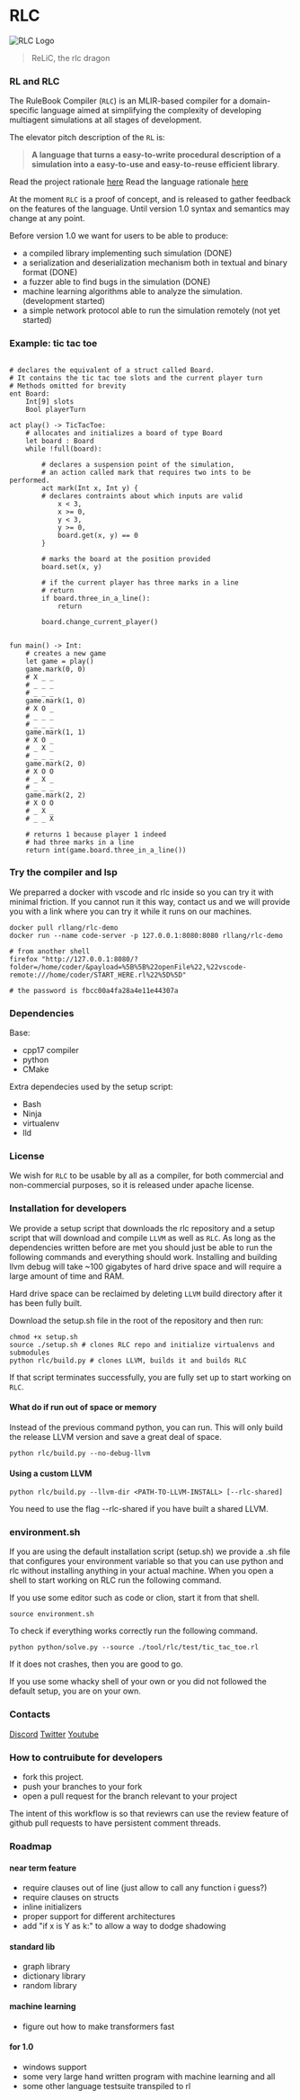 # RLC

![RLC Logo](./imgs/RLC_logo.png)
> ReLiC, the rlc dragon

### RL and RLC
The RuleBook Compiler (`RLC`) is an MLIR-based compiler for a domain-specific language aimed at simplifying the complexity of developing multiagent simulations at all stages of development.

The elevator pitch description of the `RL` is:
> **A language that turns a easy-to-write procedural description of a simulation into a easy-to-use and easy-to-reuse efficient library**.

Read the project rationale [here](./docs/where_we_are_going.md)
Read the language rationale [here](./docs/rationale.md)

At the moment `RLC` is a proof of concept, and is released to gather feedback on the features of the language. Until version 1.0 syntax and semantics may change at any point.

Before version 1.0 we want for users to be able to produce:
* a compiled library implementing such simulation (DONE)
* a serialization and deserialization mechanism both in textual and binary format (DONE)
* a fuzzer able to find bugs in the simulation (DONE)
* machine learning algorithms able to analyze the simulation. (development started)
* a simple network protocol able to run the simulation remotely (not yet started)

### Example: tic tac toe
```

# declares the equivalent of a struct called Board.
# It contains the tic tac toe slots and the current player turn
# Methods omitted for brevity
ent Board:
	Int[9] slots
	Bool playerTurn

act play() -> TicTacToe:
	# allocates and initializes a board of type Board
	let board : Board
	while !full(board):

		# declares a suspension point of the simulation,
		# an action called mark that requires two ints to be performed.
		act mark(Int x, Int y) {
		# declares contraints about which inputs are valid
			x < 3,
			x >= 0,
			y < 3,
			y >= 0,
			board.get(x, y) == 0
		}

		# marks the board at the position provided
		board.set(x, y)

		# if the current player has three marks in a line
		# return
		if board.three_in_a_line():
			return

		board.change_current_player()


fun main() -> Int:
	# creates a new game
	let game = play()
	game.mark(0, 0)
	# X _ _
	# _ _ _
	# _ _ _
	game.mark(1, 0)
	# X O _
	# _ _ _
	# _ _ _
	game.mark(1, 1)
	# X O _
	# _ X _
	# _ _ _
	game.mark(2, 0)
	# X O O
	# _ X _
	# _ _ _
	game.mark(2, 2)
	# X O O
	# _ X _
	# _ _ X

	# returns 1 because player 1 indeed
	# had three marks in a line
	return int(game.board.three_in_a_line())
```

### Try the compiler and lsp

We preparred a docker with vscode and rlc inside so you can try it with minimal friction. If you cannot run it this way, contact us and we will provide you with a link where you can try it while it runs on our machines.

```
docker pull rllang/rlc-demo
docker run --name code-server -p 127.0.0.1:8080:8080 rllang/rlc-demo

# from another shell
firefox "http://127.0.0.1:8080/?folder=/home/coder/&payload=%5B%5B%22openFile%22,%22vscode-remote:///home/coder/START_HERE.rl%22%5D%5D"

# the password is fbcc00a4fa28a4e11e44307a
```

### Dependencies
Base:
* cpp17 compiler
* python
* CMake

Extra dependecies used by the setup script:
* Bash
* Ninja
* virtualenv
* lld

### License

We wish for `RLC` to be usable by all as a compiler, for both commercial and non-commercial purposes, so it is released under apache license.


### Installation for developers

We provide a setup script that downloads the rlc repository and a setup script that will download and compile `LLVM` as well as `RLC`. As long as the dependencies written before are met you should just be able to run the following commands and everything should work. Installing and building llvm debug will take ~100 gigabytes of hard drive space and will require a large amount of time and RAM.

Hard drive space can be reclaimed by deleting `LLVM` build directory after it has been fully built.

Download the setup.sh file in the root of the repository and then run:
```
chmod +x setup.sh
source ./setup.sh # clones RLC repo and initialize virtualenvs and submodules
python rlc/build.py # clones LLVM, builds it and builds RLC
```

If that script terminates successfully, you are fully set up to start working on `RLC`.

#### What do if run out of space or memory
Instead of the previous command python, you can run. This will only build the release LLVM version and save a great deal of space.
```
python rlc/build.py --no-debug-llvm
```

#### Using a custom LLVM
```
python rlc/build.py --llvm-dir <PATH-TO-LLVM-INSTALL> [--rlc-shared]
```

You need to use the flag --rlc-shared if you have built a shared LLVM.

### environment.sh
If you are using the default installation script (setup.sh) we provide a .sh file that configures your environment variable so that you can use python and rlc without installing anything in your actual machine.
When you open a shell to start working on RLC run the following command.

If you use some editor such as code or clion, start it from that shell.

```
source environment.sh
```

To check if everything works correctly run the following command.
```
python python/solve.py --source ./tool/rlc/test/tic_tac_toe.rl
```
If it does not crashes, then you are good to go.

If you use some whacky shell of your own or you did not followed the default setup, you are on your own.

### Contacts

[Discord](https://discord.gg/saSEj9PAt3)
[Twitter](https://twitter.com/RulebookL3873)
[Youtube](https://www.youtube.com/watch?v=tMnBo3TGIbU)


### How to contruibute for developers
* fork this project.
* push your branches to your fork
* open a pull request for the branch relevant to your project

The intent of this workflow is so that reviewrs can use the review feature of github pull requests to have persistent comment threads.

### Roadmap

#### near term feature
* require clauses out of line (just allow to call any function i guess?)
* require clauses on structs
* inline initializers
* proper support for different architectures
* add "if x is Y as k:" to allow a way to dodge shadowing

#### standard lib
* graph library
* dictionary library
* random library

#### machine learning
* figure out how to make transformers fast

#### for 1.0
* windows support
* some very large hand written program with machine learning and all
* some other language testsuite transpiled to rl

